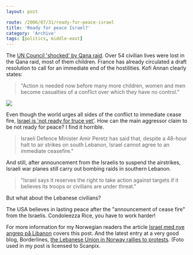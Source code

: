 ```yaml
---
layout: post

route: /2006/07/31/ready-for-peace-israel
title: 'Ready for peace Israel?'
category: 'Archive'
tags: [politics, middle-east]
---
```


The
<a class="ph" target="_blank" rel="noopener noreferrer" href="http://news.bbc.co.uk/2/hi/middle_east/5229058.stm">UN
Council 'shocked' by Qana raid</a>. Over 54 civilian lives were lost in the Qana
raid, most of them children. France has already circulated a draft resolution to
call for an immediate end of the hostilities. Kofi Annan clearly states:

> "Action is needed now before many more children, women and men become
> casualties of a conflict over which they have no control."

![](/img/blog/img0be6bdbbfcb7e79dc5d12a59f2441dee.webp)

Even though the world urges all sides of the conflict to immediate cease fire,
<a class="ph" target="_blank" rel="noopener noreferrer" href="http://news.bbc.co.uk/2/hi/middle_east/5230192.stm">Israel
is 'not ready for truce yet'</a>. How can the main aggressor claim to be not
ready for peace? I find it horrible.

> Israeli Defence Minister Amir Peretz has said that, despite a 48-hour halt to
> air strikes on south Lebanon, Israel cannot agree to an immediate ceasefire."

And still, after announcement from the Israelis to suspend the airstrikes,
Israeli war planes still carry out bombing raids in southern Lebanon.

> "Israel says it reserves the right to take action against targets if it
> believes its troops or civilians are under threat."

But what about the Lebanese civilians?

The USA believes in lasting peace after the "announcement of cease fire" from
the Israelis. Condoleezza Rice, you have to work harder!

For more information for my Norwegian readers the article
<a class="ph" target="_blank" rel="noopener noreferrer" href="https://www.dagbladet.no/nyheter/2006/07/31/472635.html">Israel
med nye angrep på Libanon</a> covers this post. And the latest entry at a very
good blog, Borderlines,
<a class="ph" target="_blank" rel="noopener noreferrer" href="http://nidstang.blogspot.com/2006/07/markering-mot-israels-massakre-i-qana.html">the
Lebanese Union in Norway rallies to protests</a>. (Foto used in my post is
licensed to Scanpix.
